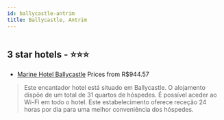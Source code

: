 ```yaml
---
id: ballycastle-antrim
title: Ballycastle, Antrim
---
```


<center><img src="https://photos.hotelbeds.com/giata/22/222335/222335a_hb_r_001.jpg" alt="" /></center>


##  3 star hotels - ⭐️⭐️⭐️

-    [Marine Hotel Ballycastle](https://www.hurb.com/br/aud/https://www.hurb.com/br/hotels/ballycastle/marine-hotel-ballycastle-HT-QBOB?cmp=18055) Prices from R$944.57
   > Este encantador hotel está situado em Ballycastle. O alojamento dispõe de um total de 31 quartos de hóspedes. É possível aceder ao Wi-Fi em todo o hotel. Este estabelecimento oferece receção 24 horas por dia para uma melhor conveniência dos hóspedes.
